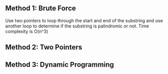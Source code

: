 ## Method 1: Brute Force
Use two pointers to loop through the start and end of the substring and use another loop to determine if the substring is palindromic or not. Time complexity is O(n^3)

## Method 2: Two Pointers

## Method 3: Dynamic Programming
